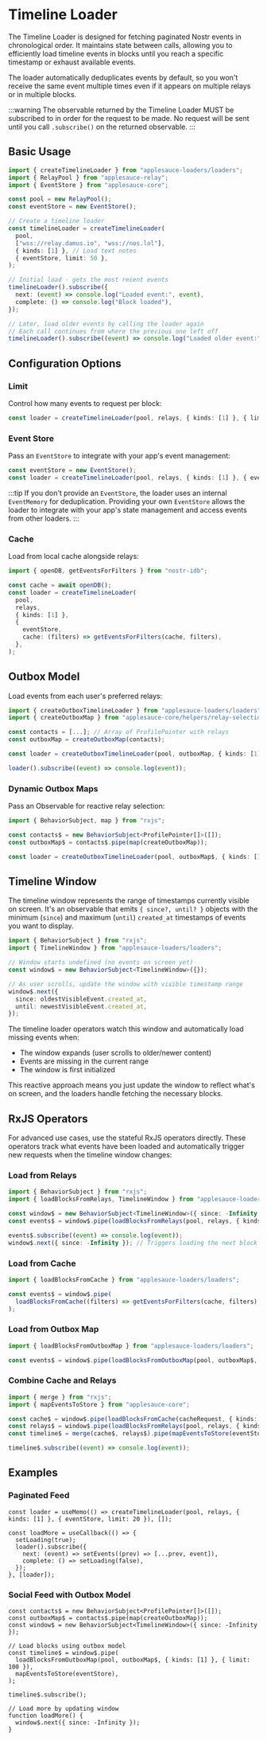 # Timeline Loader

The Timeline Loader is designed for fetching paginated Nostr events in chronological order. It maintains state between calls, allowing you to efficiently load timeline events in blocks until you reach a specific timestamp or exhaust available events.

The loader automatically deduplicates events by default, so you won't receive the same event multiple times even if it appears on multiple relays or in multiple blocks.

:::warning
The observable returned by the Timeline Loader MUST be subscribed to in order for the request to be made. No request will be sent until you call `.subscribe()` on the returned observable.
:::

## Basic Usage

```ts
import { createTimelineLoader } from "applesauce-loaders/loaders";
import { RelayPool } from "applesauce-relay";
import { EventStore } from "applesauce-core";

const pool = new RelayPool();
const eventStore = new EventStore();

// Create a timeline loader
const timelineLoader = createTimelineLoader(
  pool,
  ["wss://relay.damus.io", "wss://nos.lol"],
  { kinds: [1] }, // Load text notes
  { eventStore, limit: 50 },
);

// Initial load - gets the most recent events
timelineLoader().subscribe({
  next: (event) => console.log("Loaded event:", event),
  complete: () => console.log("Block loaded"),
});

// Later, load older events by calling the loader again
// Each call continues from where the previous one left off
timelineLoader().subscribe((event) => console.log("Loaded older event:", event));
```

## Configuration Options

### Limit

Control how many events to request per block:

```ts
const loader = createTimelineLoader(pool, relays, { kinds: [1] }, { limit: 100 });
```

### Event Store

Pass an `EventStore` to integrate with your app's event management:

```ts
const eventStore = new EventStore();
const loader = createTimelineLoader(pool, relays, { kinds: [1] }, { eventStore });
```

:::tip
If you don't provide an `EventStore`, the loader uses an internal `EventMemory` for deduplication. Providing your own `EventStore` allows the loader to integrate with your app's state management and access events from other loaders.
:::

### Cache

Load from local cache alongside relays:

```ts
import { openDB, getEventsForFilters } from "nostr-idb";

const cache = await openDB();
const loader = createTimelineLoader(
  pool,
  relays,
  { kinds: [1] },
  {
    eventStore,
    cache: (filters) => getEventsForFilters(cache, filters),
  },
);
```

## Outbox Model

Load events from each user's preferred relays:

```ts
import { createOutboxTimelineLoader } from "applesauce-loaders/loaders";
import { createOutboxMap } from "applesauce-core/helpers/relay-selection";

const contacts = [...]; // Array of ProfilePointer with relays
const outboxMap = createOutboxMap(contacts);

const loader = createOutboxTimelineLoader(pool, outboxMap, { kinds: [1] }, { eventStore, limit: 100 });

loader().subscribe((event) => console.log(event));
```

### Dynamic Outbox Maps

Pass an Observable for reactive relay selection:

```ts
import { BehaviorSubject, map } from "rxjs";

const contacts$ = new BehaviorSubject<ProfilePointer[]>([]);
const outboxMap$ = contacts$.pipe(map(createOutboxMap));

const loader = createOutboxTimelineLoader(pool, outboxMap$, { kinds: [1] }, { eventStore, limit: 100 });
```

## Timeline Window

The timeline window represents the range of timestamps currently visible on screen. It's an observable that emits `{ since?, until? }` objects with the minimum (`since`) and maximum (`until`) `created_at` timestamps of events you want to display.

```ts
import { BehaviorSubject } from "rxjs";
import { TimelineWindow } from "applesauce-loaders/loaders";

// Window starts undefined (no events on screen yet)
const window$ = new BehaviorSubject<TimelineWindow>({});

// As user scrolls, update the window with visible timestamp range
window$.next({
  since: oldestVisibleEvent.created_at,
  until: newestVisibleEvent.created_at,
});
```

The timeline loader operators watch this window and automatically load missing events when:

- The window expands (user scrolls to older/newer content)
- Events are missing in the current range
- The window is first initialized

This reactive approach means you just update the window to reflect what's on screen, and the loaders handle fetching the necessary blocks.

## RxJS Operators

For advanced use cases, use the stateful RxJS operators directly. These operators track what events have been loaded and automatically trigger new requests when the timeline window changes:

### Load from Relays

```ts
import { BehaviorSubject } from "rxjs";
import { loadBlocksFromRelays, TimelineWindow } from "applesauce-loaders/loaders";

const window$ = new BehaviorSubject<TimelineWindow>({ since: -Infinity });
const events$ = window$.pipe(loadBlocksFromRelays(pool, relays, { kinds: [1] }, { limit: 50 }));

events$.subscribe((event) => console.log(event));
window$.next({ since: -Infinity }); // Triggers loading the next block
```

### Load from Cache

```ts
import { loadBlocksFromCache } from "applesauce-loaders/loaders";

const events$ = window$.pipe(
  loadBlocksFromCache((filters) => getEventsForFilters(cache, filters), { kinds: [1] }, { limit: 50 }),
);
```

### Load from Outbox Map

```ts
import { loadBlocksFromOutboxMap } from "applesauce-loaders/loaders";

const events$ = window$.pipe(loadBlocksFromOutboxMap(pool, outboxMap$, { kinds: [1] }, { limit: 100 }));
```

### Combine Cache and Relays

```ts
import { merge } from "rxjs";
import { mapEventsToStore } from "applesauce-core";

const cache$ = window$.pipe(loadBlocksFromCache(cacheRequest, { kinds: [1] }, { limit: 50 }));
const relays$ = window$.pipe(loadBlocksFromRelays(pool, relays, { kinds: [1] }, { limit: 50 }));
const timeline$ = merge(cache$, relays$).pipe(mapEventsToStore(eventStore));

timeline$.subscribe((event) => console.log(event));
```

## Examples

### Paginated Feed

```tsx
const loader = useMemo(() => createTimelineLoader(pool, relays, { kinds: [1] }, { eventStore, limit: 20 }), []);

const loadMore = useCallback(() => {
  setLoading(true);
  loader().subscribe({
    next: (event) => setEvents((prev) => [...prev, event]),
    complete: () => setLoading(false),
  });
}, [loader]);
```

### Social Feed with Outbox Model

```tsx
const contacts$ = new BehaviorSubject<ProfilePointer[]>([]);
const outboxMap$ = contacts$.pipe(map(createOutboxMap));
const window$ = new BehaviorSubject<TimelineWindow>({ since: -Infinity });

// Load blocks using outbox model
const timeline$ = window$.pipe(
  loadBlocksFromOutboxMap(pool, outboxMap$, { kinds: [1] }, { limit: 100 }),
  mapEventsToStore(eventStore),
);

timeline$.subscribe();

// Load more by updating window
function loadMore() {
  window$.next({ since: -Infinity });
}
```
